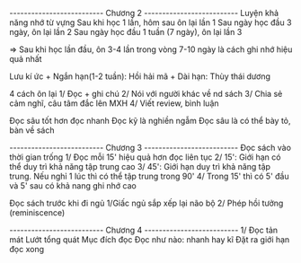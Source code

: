 -------------------------- Chương 2 --------------------------
Luyện khả năng nhớ từ vựng
	Sau khi học 1 lần, hôm sau ôn lại lần 1
	Sau ngày học đầu 3 ngày, ôn lại lần 2
	Sau ngày học đầu 1 tuần (7 ngày), ôn lại lần 3

=> Sau khi học lần đầu, ôn 3-4 lần trong vòng 7-10 ngày là cách ghi nhớ hiệu quả nhất

Lưu kí ức
	+ Ngắn hạn(1-2 tuần): Hồi hải mã
	+ Dài hạn: Thùy thái dương

4 cách ôn lại
	1/ Đọc + ghi chú
	2/ Nói với người khác về nd sách
	3/ Chia sẻ cảm nghĩ, câu tâm đắc lên MXH
	4/ Viết review, bình luận

Đọc sâu tốt hơn đọc nhanh
	Đọc kỹ là nghiền ngẫm
	Đọc sâu là có thể bày tỏ, bàn về sách

-------------------------- Chương 3 --------------------------
Đọc sách vào thời gian trống
	1/ Đọc mỗi 15' hiệu quả hơn đọc liên tục
	2/ 15': Giới hạn có thể duy trì khả năng tập trung cao
	3/ 45': Giới hạn duy trì khả năng tập trung. Nếu nghỉ 1 lúc thì có thể tập trung trong 90'
	4/ Trong 15' thì có 5' đầu và 5' sau có khả nang ghi nhớ cao

Đọc sách trước khi đi ngủ
	1/Giấc ngủ sắp xếp lại não bộ
	2/ Phép hồi tưởng (reminiscence)

-------------------------- Chương 4 --------------------------
1/ Đọc tản mát
	Lướt tổng quát
	Mục đích đọc
	Đọc như nào: nhanh hay kĩ
	Đặt ra giới hạn đọc xong
